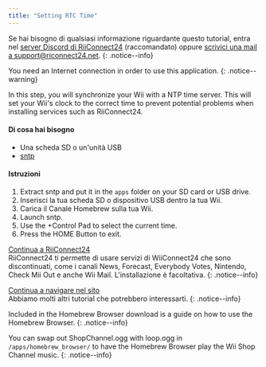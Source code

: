 ```yaml
---
title: "Setting RTC Time"
---
```


Se hai bisogno di qualsiasi informazione riguardante questo tutorial, entra nel [server Discord di RiiConnect24](https://discord.gg/rc24) (raccomandato) oppure [scrivici una mail a support@riconnect24.net](mailto:support@riiconnect24.net).
{: .notice--info}

You need an Internet connection in order to use this application.
{: .notice--warning}

In this step, you will synchronize your Wii with a NTP time server. This will set your Wii's clock to the correct time to prevent potential problems when installing services such as RiiConnect24.

#### Di cosa hai bisogno
* Una scheda SD o un'unità USB
* [sntp](https://hbb1.oscwii.org/hbb/sntp/sntp.zip)

#### Istruzioni

1. Extract sntp and put it in the `apps` folder on your SD card or USB drive.
2. Inserisci la tua scheda SD o dispositivo USB dentro la tua Wii.
3. Carica il Canale Homebrew sulla tua Wii.
4. Launch sntp.
5. Use the +Control Pad to select the current time.
6. Press the HOME Button to exit.

[Continua a RiiConnect24](riiconnect24)<br> RiiConnect24 ti permette di usare servizi di WiiConnect24 che sono discontinuati, come i canali News, Forecast, Everybody Votes, Nintendo, Check Mii Out e anche Wii Mail. L'installazione è facoltativa.
{: .notice--info}

[Continua a navigare nel sito](site-navigation)<br> Abbiamo molti altri tutorial che potrebbero interessarti.
{: .notice--info}

Included in the Homebrew Browser download is a guide on how to use the Homebrew Browser.
{: .notice--info}

You can swap out ShopChannel.ogg with loop.ogg in `/apps/homebrew_browser/` to have the Homebrew Browser play the Wii Shop Channel music.
{: .notice--info}
